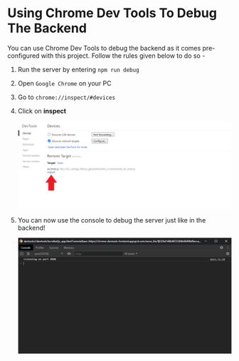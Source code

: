 # Using Chrome Dev Tools To Debug The Backend

You can use Chrome Dev Tools to debug the backend as it comes pre-configured with this project. Follow the rules given below to do so -

1. Run the server by entering `npm run debug`
2. Open `Google Chrome` on your PC
3. Go to `chrome://inspect/#devices`
4. Click on **inspect**

   ![PNG - Chrome Dev Tools Inspect](DOC_IMG/inspect.PNG)

5. You can now use the console to debug the server just like in the backend!

   ![PNG - Chrome Dev Tools COnsole](DOC_IMG/inspect-console.PNG)
